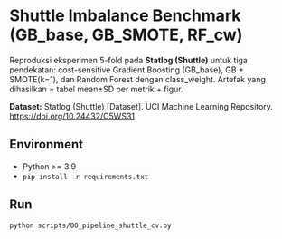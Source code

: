 # Shuttle Imbalance Benchmark (GB_base, GB_SMOTE, RF_cw)

Reproduksi eksperimen 5-fold pada **Statlog (Shuttle)** untuk tiga pendekatan:
cost-sensitive Gradient Boosting (GB_base), GB + SMOTE(k=1), dan Random Forest
dengan class_weight. Artefak yang dihasilkan = tabel mean±SD per metrik + figur.

**Dataset:** Statlog (Shuttle) [Dataset]. UCI Machine Learning Repository. https://doi.org/10.24432/C5WS31

## Environment
- Python >= 3.9
- `pip install -r requirements.txt`

## Run
```bash
python scripts/00_pipeline_shuttle_cv.py
